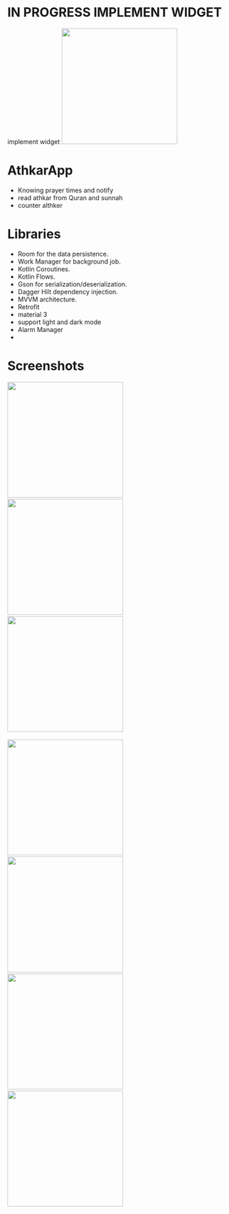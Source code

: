# IN PROGRESS IMPLEMENT WIDGET 
implement widget 
<img src="https://github.com/salmanA169/AthkarApp/blob/master/screenshots/widget_image.png" width="260" >
# AthkarApp
- Knowing prayer times and notify 
- read athkar from Quran and sunnah
- counter althker
 # Libraries
 
 - Room for the data persistence.
 - Work Manager for background job.
 - Kotlin Coroutines.
 - Kotlin Flows.
 - Gson for serialization/deserialization.
 - Dagger Hilt dependency injection.
 - MVVM architecture. 
 - Retrofit
 - material 3
 - support light and dark mode
 - Alarm Manager
 - 

 
 # Screenshots
 
 <img src="https://github.com/salmanA169/AthkarApp/blob/master/screenshots/ebee38fc-346a-4ba4-9ac5-aae607f969ac.JPG" width="260" >&emsp;<img src="https://github.com/salmanA169/AthkarApp/blob/master/screenshots/c5c00c08-efcb-4a69-9b03-2c1d2c0aa3f2.JPG" width="260" >&emsp;<img src="https://github.com/salmanA169/AthkarApp/blob/master/screenshots/88530360-26b7-4b6a-a3cc-1e540d2981c3.JPG" width="260" >&emsp;
 
 <img src="https://github.com/salmanA169/AthkarApp/blob/master/screenshots/6f2d98f0-6a97-41b0-9b95-139c05b9ff84.JPG" width="260" >&emsp;<img src="https://github.com/salmanA169/AthkarApp/blob/master/screenshots/586a7fb7-13ba-4804-a9a8-f7721425e04d.JPG" width="260" >&emsp;<img src="https://github.com/salmanA169/AthkarApp/blob/master/screenshots/f8d4d687-9828-4006-806c-59665cbc9230.JPG" width="260" >&emsp;
 <img src="https://github.com/salmanA169/AthkarApp/blob/master/screenshots/73852ad8-dacf-42a5-a073-8c5f4bf56555.JPG" width="260" >&emsp;
